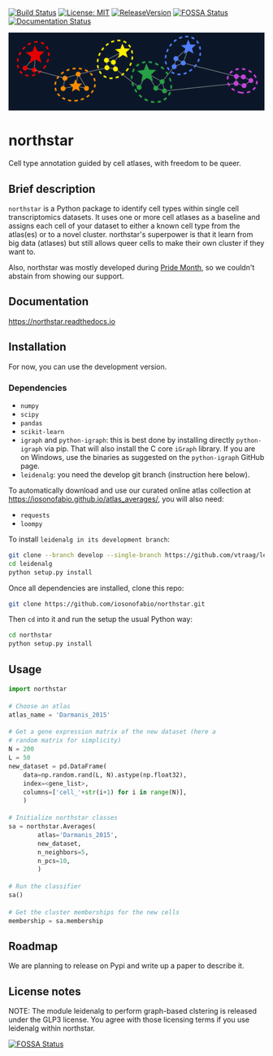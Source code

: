 [![Build Status](https://travis-ci.org/iosonofabio/northstar.svg?branch=master)](https://travis-ci.org/iosonofabio/northstar)
[![License: MIT](https://img.shields.io/badge/license-MIT-brightgreen.svg)](https://opensource.org/licenses/MIT)
[![ReleaseVersion](https://img.shields.io/pypi/v/northstar?color=limegreen)](https://pypi.org/project/northstar/)
[![FOSSA Status](https://app.fossa.io/api/projects/git%2Bgithub.com%2Fiosonofabio%2Fnorthstar.svg?type=shield)](https://app.fossa.io/projects/git%2Bgithub.com%2Fiosonofabio%2Fnorthstar?ref=badge_shield)
[![Documentation Status](https://readthedocs.org/projects/northstar/badge/?version=latest)](https://northstar.readthedocs.io/en/latest/?badge=latest)
<!--
[![Coverage Status](https://coveralls.io/repos/github/iosonofabio/northstar/badge.svg?branch=master)](https://coveralls.io/github/iosonofabio/northstar?branch=master)
-->

![Logo](docs/_static/logo.png)
# northstar
Cell type annotation guided by cell atlases, with freedom to be queer.

## Brief description
`northstar` is a Python package to identify cell types within single cell transcriptomics datasets.
It uses one or more cell atlases as a baseline and assigns each cell of your dataset to either a known
cell type from the atlas(es) or to a novel cluster. northstar's superpower is that it learn from
big data (atlases) but still allows queer cells to make their own cluster if they want to.

Also, northstar was mostly developed during [Pride Month](https://en.wikipedia.org/wiki/Gay_pride), so we couldn't abstain from showing our support.

## Documentation
https://northstar.readthedocs.io

## Installation
For now, you can use the development version.

### Dependencies
- `numpy`
- `scipy`
- `pandas`
- `scikit-learn`
- `igraph` and `python-igraph`: this is best done by installing directly `python-igraph` via pip. That will also install the C core `iGraph` library. If you are on Windows, use the binaries as suggested on the `python-igraph` GitHub page.
- `leidenalg`: you need the develop git branch (instruction here below).

To automatically download and use our curated online atlas collection at https://iosonofabio.github.io/atlas_averages/, you will also need:
- `requests`
- `loompy`

To install `leidenalg in its development branch`:
```bash
git clone --branch develop --single-branch https://github.com/vtraag/leidenalg.git
cd leidenalg
python setup.py install
```

Once all dependencies are installed, clone this repo:
```bash
git clone https://github.com/iosonofabio/northstar.git
```
Then `cd` into it and run the setup the usual Python way:
```bash
cd northstar
python setup.py install
```

## Usage
```python
import northstar

# Choose an atlas
atlas_name = 'Darmanis_2015'

# Get a gene expression matrix of the new dataset (here a
# random matrix for simplicity)
N = 200
L = 50
new_dataset = pd.DataFrame(
    data=np.random.rand(L, N).astype(np.float32),
    index=<gene_list>,
    columns=['cell_'+str(i+1) for i in range(N)],
    )

# Initialize northstar classes
sa = northstar.Averages(
        atlas='Darmanis_2015',
        new_dataset,
        n_neighbors=5,
        n_pcs=10,
        )

# Run the classifier
sa()

# Get the cluster memberships for the new cells
membership = sa.membership
```

## Roadmap
We are planning to release on Pypi and write up a paper
to describe it.

## License notes
NOTE: The module leidenalg to perform graph-based clstering is released
under the GLP3 license. You agree with those licensing terms if you use
leidenalg within northstar.


[![FOSSA Status](https://app.fossa.io/api/projects/git%2Bgithub.com%2Fiosonofabio%2Fnorthstar.svg?type=large)](https://app.fossa.io/projects/git%2Bgithub.com%2Fiosonofabio%2Fnorthstar?ref=badge_large)
